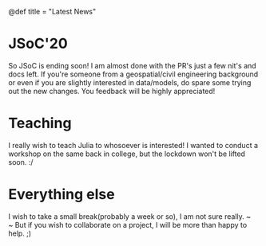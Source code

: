 @def title = "Latest News"

# JSoC'20
So JSoC is ending soon! I am almost done with the PR's just a few nit's and docs left. If you're someone from a geospatial/civil engineering background or even if you are slightly interested in data/models, do spare some trying out the new changes. You feedback will be highly appreciated!
# Teaching
I really wish to teach Julia to whosoever is interested! I wanted to conduct a workshop on the same back in college, but the lockdown won't be lifted soon. :/
# Everything else

I wish to take a small break(probably a week or so), I am not sure really. ~~~<br>~~~
But if you wish to collaborate on a project, I will be more than happy to help. ;)

